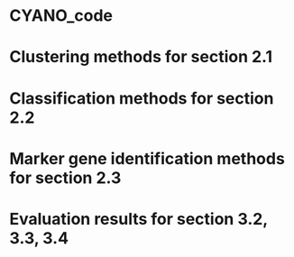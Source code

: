 # CYANO_code
Clustering methods for section 2.1
===
Classification methods for section 2.2
===
Marker gene identification methods for section 2.3
===
Evaluation results for section 3.2, 3.3, 3.4
===

